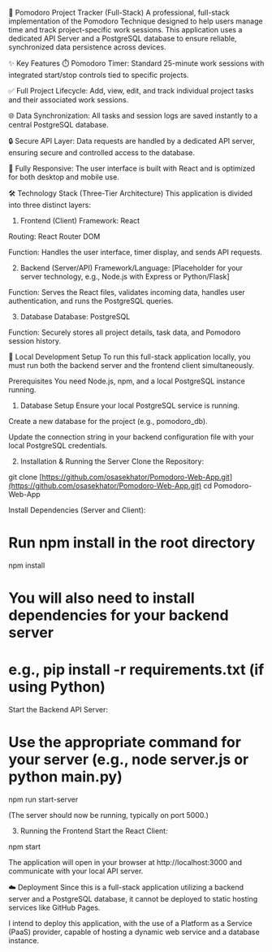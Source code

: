 🍅 Pomodoro Project Tracker (Full-Stack)
A professional, full-stack implementation of the Pomodoro Technique designed to help users manage time and track project-specific work sessions. This application uses a dedicated API Server and a PostgreSQL database to ensure reliable, synchronized data persistence across devices.

✨ Key Features
⏱️ Pomodoro Timer: Standard 25-minute work sessions with integrated start/stop controls tied to specific projects.

✅ Full Project Lifecycle: Add, view, edit, and track individual project tasks and their associated work sessions.

🌐 Data Synchronization: All tasks and session logs are saved instantly to a central PostgreSQL database.

🔒 Secure API Layer: Data requests are handled by a dedicated API server, ensuring secure and controlled access to the database.

📱 Fully Responsive: The user interface is built with React and is optimized for both desktop and mobile use.

🛠️ Technology Stack (Three-Tier Architecture)
This application is divided into three distinct layers:

1. Frontend (Client)
Framework: React

Routing: React Router DOM

Function: Handles the user interface, timer display, and sends API requests.

2. Backend (Server/API)
Framework/Language: [Placeholder for your server technology, e.g., Node.js with Express or Python/Flask]

Function: Serves the React files, validates incoming data, handles user authentication, and runs the PostgreSQL queries.

3. Database
Database: PostgreSQL

Function: Securely stores all project details, task data, and Pomodoro session history.

🚀 Local Development Setup
To run this full-stack application locally, you must run both the backend server and the frontend client simultaneously.

Prerequisites
You need Node.js, npm, and a local PostgreSQL instance running.

1. Database Setup
Ensure your local PostgreSQL service is running.

Create a new database for the project (e.g., pomodoro_db).

Update the connection string in your backend configuration file with your local PostgreSQL credentials.

2. Installation & Running the Server
Clone the Repository:

git clone [https://github.com/osasekhator/Pomodoro-Web-App.git](https://github.com/osasekhator/Pomodoro-Web-App.git)
cd Pomodoro-Web-App

Install Dependencies (Server and Client):

# Run npm install in the root directory
npm install
# You will also need to install dependencies for your backend server
# e.g., pip install -r requirements.txt (if using Python)

Start the Backend API Server:

# Use the appropriate command for your server (e.g., node server.js or python main.py)
npm run start-server 

(The server should now be running, typically on port 5000.)

3. Running the Frontend
Start the React Client:

npm start

The application will open in your browser at http://localhost:3000 and communicate with your local API server.

☁️ Deployment
Since this is a full-stack application utilizing a backend server and a PostgreSQL database, it cannot be deployed to static hosting services like GitHub Pages.

I intend to deploy this application, with the use of a Platform as a Service (PaaS) provider, capable of hosting a dynamic web service and a database instance.
